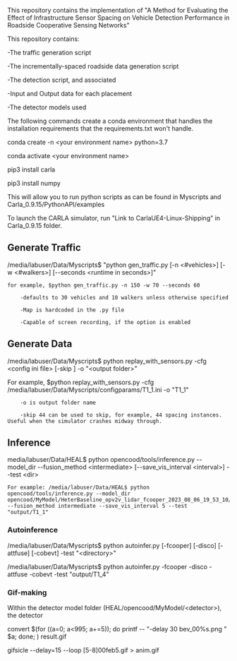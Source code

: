 This repository contains the implementation of "A Method for Evaluating the Effect of Infrastructure Sensor Spacing
on Vehicle Detection Performance in Roadside Cooperative Sensing Networks"

This repository contains:

-The traffic generation script

-The incrementally-spaced roadside data generation script

-The detection script, and associated 

-Input and Output data for each placement

-The detector models used




The following commands create a conda environment that handles the installation requirements that the requirements.txt won't handle.

conda create -n \<your environment name\> python=3.7

conda activate \<your environment name\>

pip3 install carla

pip3 install numpy

This will allow you to run python scripts as can be found in Myscripts and Carla_0.9.15/PythonAPI/examples

To launch the CARLA simulator, run "Link to CarlaUE4-Linux-Shipping" in Carla_0.9.15 folder.

## Generate Traffic

/media/labuser/Data/Myscripts$ "python gen_traffic.py [-n \<#vehicles\>] [-w \<#walkers\>] [--seconds \<runtime in seconds\>]"

    for example, $python gen_traffic.py -n 150 -w 70 --seconds 60
    
        -defaults to 30 vehicles and 10 walkers unless otherwise specified
        
        -Map is hardcoded in the .py file
        
        -Capable of screen recording, if the option is enabled

## Generate Data

/media/labuser/Data/Myscripts$ python replay_with_sensors.py  -cfg \<config ini file\> [-skip <x>] -o "\<output folder\>"

   For example, $python replay_with_sensors.py -cfg /media/labuser/Data/Myscripts/configparams/T1_1.ini -o "T1_1" 
   
        -o is output folder name
        
        -skip 44 can be used to skip, for example, 44 spacing instances. Useful when the simulator crashes midway through.
        
## Inference

media/labuser/Data/HEAL$ python opencood/tools/inference.py --model_dir <directory of detector model> --fusion_method \<intermediate\> [--save_vis_interval \<interval\>] --test \<dir\>

    For example: /media/labuser/Data/HEAL$ python opencood/tools/inference.py --model_dir opencood/MyModel/HeterBaseline_opv2v_lidar_fcooper_2023_08_06_19_53_10/ --fusion_method intermediate --save_vis_interval 5 --test "output/T1_1"

### Autoinference

/media/labuser/Data/Myscripts$ python autoinfer.py [-fcooper] [-disco] [-attfuse] [-cobevt] -test "\<directory\>"

/media/labuser/Data/Myscripts$ python autoinfer.py -fcooper -disco -attfuse -cobevt -test "output/T1_4"
        
        
### Gif-making
Within the detector model folder (HEAL/opencood/MyModel/\<detector\>), the detector

convert $(for ((a=0; a<995; a+=5)); do printf -- "-delay 30 bev_00%s.png " $a; done; ) result.gif

gifsicle --delay=15 --loop [5-8]00feb5.gif > anim.gif
